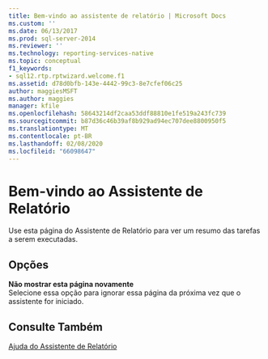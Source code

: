 ```yaml
---
title: Bem-vindo ao assistente de relatório | Microsoft Docs
ms.custom: ''
ms.date: 06/13/2017
ms.prod: sql-server-2014
ms.reviewer: ''
ms.technology: reporting-services-native
ms.topic: conceptual
f1_keywords:
- sql12.rtp.rptwizard.welcome.f1
ms.assetid: d78d0bfb-143e-4442-99c3-8e7cfef06c25
author: maggiesMSFT
ms.author: maggies
manager: kfile
ms.openlocfilehash: 58643214df2caa53ddf88810e1fe519a243fc739
ms.sourcegitcommit: b87d36c46b39af8b929ad94ec707dee8800950f5
ms.translationtype: MT
ms.contentlocale: pt-BR
ms.lasthandoff: 02/08/2020
ms.locfileid: "66098647"
---
```

# <a name="welcome-to-the-report-wizard"></a>Bem-vindo ao Assistente de Relatório
  Use esta página do Assistente de Relatório para ver um resumo das tarefas a serem executadas.  
  
## <a name="options"></a>Opções  
 **Não mostrar esta página novamente**  
 Selecione essa opção para ignorar essa página da próxima vez que o assistente for iniciado.  
  
## <a name="see-also"></a>Consulte Também  
 [Ajuda do Assistente de Relatório](../../2014/reporting-services/report-wizard-help.md)  
  
  
